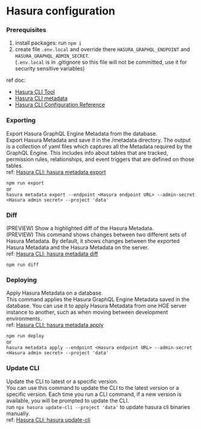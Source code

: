 # Hasura configuration

### Prerequisites
1. install packages: run `npm i`
2. create file `.env.local` and override there `HASURA_GRAPHQL_ENDPOINT` and `HASURA_GRAPHQL_ADMIN_SECRET`.<br>
   (`.env.local` is in .gitignore so this file will not be committed, use it for security sensitive variables)


ref doc:
- [Hasura CLI Tool](https://hasura.io/docs/latest/hasura-cli/overview)
- [Hasura CLI metadata](https://hasura.io/docs/latest/hasura-cli/commands/hasura_metadata)
- [Hasura CLI Configuration Reference](https://hasura.io/docs/latest/hasura-cli/config-reference)

### Exporting
Export Hasura GraphQL Engine Metadata from the database. <br>
Export Hasura Metadata and save it in the /metadata directory. The output is a collection of yaml files which captures
all the Metadata required by the GraphQL Engine. This includes info about tables that are tracked, permission rules, 
relationships, and event triggers that are defined on those tables. <br>
ref: [Hasura CLI: hasura metadata export](https://hasura.io/docs/latest/hasura-cli/commands/hasura_metadata_export)

`npm run export` <br>
or <br>
`hasura metadata export --endpoint <Hasura endpoint URL> --admin-secret <Hasura admin secret> --project 'data'`


### Diff
(PREVIEW) Show a highlighted diff of the Hasura Metadata. <br>
(PREVIEW) This command shows changes between two different sets of Hasura Metadata. By default, it shows changes between 
the exported Hasura Metadata and the Hasura Metadata on the server. <br>
ref: [Hasura CLI: hasura metadata diff](https://hasura.io/docs/latest/hasura-cli/commands/hasura_metadata_diff)

`npm run diff`


### Deploying
Apply Hasura Metadata on a database. <br>
This command applies the Hasura GraphQL Engine Metadata saved in the database. You can use it to apply Hasura Metadata 
from one HGE server instance to another, such as when moving between development environments. <br>
ref: [Hasura CLI: hasura metadata apply](https://hasura.io/docs/latest/hasura-cli/commands/hasura_metadata_apply)

`npm run deploy` <br>
or <br>
`hasura metadata apply --endpoint <Hasura endpoint URL> --admin-secret <Hasura admin secret> --project 'data'`


### Update CLI
Update the CLI to latest or a specific version. <br>
You can use this command to update the CLI to the latest version or a specific version. Each time you run a CLI command, 
if a new version is available, you will be prompted to update the CLI. <br>
run `npx hasura update-cli --project 'data'` to update hasura cli binaries manually. <br>
ref: [Hasura CLI: hasura update-cli](https://hasura.io/docs/latest/hasura-cli/commands/hasura_update-cli/)
